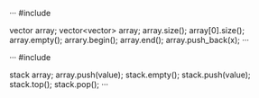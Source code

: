 ···
#include<vector>

vector<int> array;    vector<vector<int>> array;
array.size();    array[0].size();
array.empty();
arrary.begin();  array.end();  array.push_back(x);
···



···
#include<stack>

stack<int> array;
array.push(value);
stack.empty();
stack.push(value);
stack.top();
stack.pop();
···



